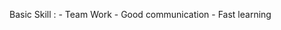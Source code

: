 Basic Skill   : - Team Work
                - Good communication
                - Fast learning
  
